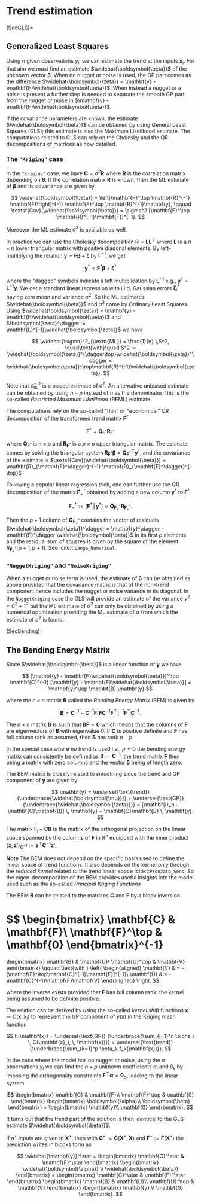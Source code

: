 # Trend estimation

(SecGLS)= 
## Generalized Least Squares

Using $n$ given observations $y_i$, we can estimate the trend at the
inputs $\mathbf{x}_i$. For that aim we must find an estimate
$\widehat{\boldsymbol{\beta}}$ of the unknown vector
$\boldsymbol{\beta}$.  When no nugget or noise is used, the GP part
comes as the difference $\widehat{\boldsymbol{\zeta}} = \mathbf{y} -
\mathbf{F}\widehat{\boldsymbol{\beta}}$. When instead a nugget or a
noise is present a further step is needed to separate the smooth GP
part from the nugget or noise in $\mathbf{y} -
\mathbf{F}\widehat{\boldsymbol{\beta}}$.

If the covariance parameters are known, the estimate
$\widehat{\boldsymbol{\beta}}$ can be obtained by using General Least
Squares (GLS); this estimate is also the Maximum Likelihood estimate.
The computations related to GLS can rely on the Cholesky and the QR
decompositions of matrices as now detailed.

### The `"Kriging"` case

In the `"Kriging"` case, we have $\mathbf{C} = \sigma^2 \mathbf{R}$ where
$\mathbf{R}$ is the correlation matrix depending on $\boldsymbol{\theta}$. If the
correlation matrix $\mathbf{R}$ is known, then the ML estimate of
$\boldsymbol{\beta}$ and its covariance are given by

$$
  \widehat{\boldsymbol{\beta}} = \left[\mathbf{F}^\top \mathbf{R}^{-1} 
  \mathbf{F}\right]^{-1}
  \mathbf{F}^\top \mathbf{R}^{-1}\mathbf{y}, \qquad
  \textsf{Cov}(\widehat{\boldsymbol{\beta}}) = \sigma^2 [\mathbf{F}^\top 
  \mathbf{R}^{-1}\mathbf{F}]^{-1}.
$$

Moreover the ML estimate $\widehat{\sigma}^2$ is available as well.

In practice we can use the Cholesky decomposition
$\mathbf{R} = \mathbf{L}\mathbf{L}^\top$ where $\mathbf{L}$ is a $n \times n$ lower
triangular matrix with positive diagonal elements.  By
left-multiplying the relation $\mathbf{y} = \mathbf{F}\boldsymbol{\beta} + \boldsymbol{\zeta}$
by $\mathbf{L}^{-1}$, we get

$$
  \mathbf{y}^\dagger = \mathbf{F}^\dagger\boldsymbol{\beta} + 
  \boldsymbol{\zeta}^\dagger
$$

where the "dagged" symbols indicate a left multiplication by
$\mathbf{L}^{-1}$ e.g.,
$\mathbf{y}^\dagger=\mathbf{L}^{-1}\mathbf{y}$.  We get a standard
linear regression with i.i.d. Gaussian errors
$\boldsymbol{\zeta}_i^\dagger$ having zero mean and variance
$\sigma^2$. So the ML estimates $\widehat{\boldsymbol{\beta}}$ and
$\widehat{\sigma}^2$ come by Ordinary Least Squares. Using
$\widehat{\boldsymbol{\zeta}} = \mathbf{y} -
\mathbf{F}\widehat{\boldsymbol{\beta}}$ and
$\boldsymbol{\zeta}^\dagger :=
\mathbf{L}^{-1}\widehat{\boldsymbol{\zeta}}$ we have

$$
  \widehat{\sigma}^2_{\texttt{ML}} = \frac{1}{n} \,S^2, \quad\text{with}\quad
  S^2 := \widehat{\boldsymbol{\zeta}}^{\dagger\top}\widehat{\boldsymbol{\zeta}}^\dagger
  = \widehat{\boldsymbol{\zeta}}^\top\mathbf{R}^{-1}\widehat{\boldsymbol{\zeta}}.
$$

Note that $\widehat{\sigma}^2_{\texttt{ML}}$ is a biased estimate of
$\sigma^2$. An alternative unbiased estimate can be obtained by using
$n-p$ instead of $n$ as the denominator: this is the so-called
*Restricted Maximum Likelihood* (REML) estimate.

The computations rely on the so-called "thin" or "economical" QR
decomposition of the transformed trend matrix $\mathbf{F}^\dagger$

$$ 
  \mathbf{F}^\dagger = \mathbf{Q}_{\mathbf{F}^\dagger} \mathbf{R}_{\mathbf{F}^\dagger} 
$$

where $\mathbf{Q}_{\mathbf{F}^\dagger}$ is
$n \times p$ and $\mathbf{R}_{\mathbf{F}^\dagger}$ is a $p \times p$ upper
triangular matrix. The estimate comes by solving the triangular system
$\mathbf{R}_{\mathbf{F}^\dagger}\boldsymbol{\beta} = \mathbf{Q}_{\mathbf{F}^\dagger}^\top
\mathbf{y}^\dagger$, and the covariance of the estimate is
$\textsf{Cov}(\widehat{\boldsymbol{\beta}}) = \mathbf{R}_{\mathbf{F}^\dagger}^{-1}
\mathbf{R}_{\mathbf{F}^\dagger}^{-\top}$

Following a popular linear regression trick, one can further use the
QR decomposition of the matrix $\mathbf{F}^\dagger_+$ obtained by adding a
new column $\mathbf{y}^\dagger$ to $\mathbf{F}^\dagger$ 

$$
\mathbf{F}^\dagger_+ := \left[ \mathbf{F}^\dagger \, \vert \, \mathbf{y}^\dagger \right]
= \mathbf{Q}_{\mathbf{F}^\dagger_+}\mathbf{R}_{\mathbf{F}^\dagger_+}.  
$$

Then the $p+1$ column of $\mathbf{Q}_{\mathbf{F}^\dagger_+}$ contains
the vector of residuals $\widehat{\boldsymbol{\zeta}}^\dagger =
\mathbf{y}^\dagger - \mathbf{F}^\dagger \widehat{\boldsymbol{\beta}}$
in its first $p$ elements and the residual sum of squares is given by
the square of the element $R_{\mathbf{F}^\dagger_+}[p + 1, p +1]$. See
:cite:t:`Lange_Numerical`.


### `"NuggetKriging"` and `"NoiseKriging"`

When a nugget or noise term is used, the estimate of $\boldsymbol{\beta}$ can
be obtained as above provided that the covariance matrix is that of
the non-trend component hence includes the nugget or noise variance in
its diagonal. In the `NuggetKriging` case the GLS will provide an
estimate of the variance $\nu^2 = \sigma^2 + \tau^2$ but the ML
estimate of $\sigma^2$ can only be obtained by using a numerical
optimization providing the ML estimate of $\alpha$ from which the
estimate of $\sigma^2$ is found.

(SecBending)= 
## The Bending Energy Matrix

Since $\widehat{\boldsymbol{\beta}}$ is a linear function of
$\mathbf{y}$ we have

$$
  [\mathbf{y} - \mathbf{F}\widehat{\boldsymbol{\beta}}]^\top \mathbf{C}^{-1}
  [\mathbf{y} - \mathbf{F}\widehat{\boldsymbol{\beta}}] =
  \mathbf{y}^\top \mathbf{B} \mathbf{y}
$$

where the $n \times n$ matrix $\mathbf{B}$ called the *Bending Energy
  Matrix* (BEM) is given by
  
$$
  \mathbf{B} = \mathbf{C}^{-1} - \mathbf{C}^{-1}\mathbf{F} \left[\mathbf{F} \mathbf{C}^{-1} \mathbf{F}^\top \right]^{-1}
  \mathbf{F}^\top\mathbf{C}^{-1}.
$$

The $n \times n$ matrix $\mathbf{B}$ is such that
$\mathbf{B}\mathbf{F} = \mathbf{0}$ which means that the columns of
$\mathbf{F}$ are eigenvectors of $\mathbf{B}$ with eigenvalue $0$. If
$\mathbf{C}$ is positive definite and $\mathbf{F}$ has full column rank
as assumed, then $\mathbf{B}$ has rank $n- p$.

In the special case where no trend is used i.e., $p=0$ the bending
energy matrix can consistently be defined as $\mathbf{B} := \mathbf{C}^{-1}$,
the trend matrix $\mathbf{F}$ then being a matrix with zero columns and the
vector $\boldsymbol{\beta}$ being of length zero.

The BEM matrix is closely related to smoothing since the trend
and GP component of $\mathbf{y}$ are given by

$$
  \mathbf{y} =
  \underset{\text{trend}}
  {\underbrace{\widehat{\boldsymbol{\mu}}}} +
  \underset{\text{GP}}
  {\underbrace{\widehat{\boldsymbol{\zeta}}}}
  = [\mathbf{I}_n - \mathbf{C}\mathbf{B}] \, \mathbf{y} + \mathbf{C}\mathbf{B} \, \mathbf{y}.
$$

The matrix $\mathbf{I}_n - \mathbf{C}\mathbf{B}$ is the matrix of the orthogonal
projection on the linear space spanned by the columns of $\mathbf{F}$ in
$\mathbb{R}^n$ equipped with the inner product
$\langle\mathbf{z},\,\mathbf{z}'\rangle_{\mathbf{C}^{-1}} := \mathbf{z}^\top \mathbf{C}^{-1}\mathbf{z}'$.

**Note**   The BEM does not depend on the specific basis used to define the
  linear space of trend functions. It also depends on the kernel only
  through the *reduced kernel* related to the trend linear
  space :cite:t:`Pronzato_Sens`. So the eigen-decomposition of the BEM
  provides useful insights into the model used such as the so-called
  *Principal Kriging Functions*

The BEM $\mathbf{B}$ can be related to the matrices $\mathbf{C}$ and $\mathbf{F}$ by
a block inversion

$$
  \begin{bmatrix}
    \mathbf{C} & \mathbf{F}\\
    \mathbf{F}^\top & \mathbf{0}
  \end{bmatrix}^{-1}
  =
  \begin{bmatrix}
    \mathbf{B} & \mathbf{U}\\
    \mathbf{U}^\top & \mathbf{V}
  \end{bmatrix}
  \qquad \text{with }
  \left\{
    \begin{aligned}
      \mathbf{V} &:= - [\mathbf{F}^\top\mathbf{C}^{-1}\mathbf{F}]^{-1}\\
      \mathbf{U} &:= - \mathbf{C}^{-1}\mathbf{F}\mathbf{V}
    \end{aligned}
  \right.
$$

where the inverse exists provided that $\mathbf{F}$ has full column rank,
the kernel being assumed to be definite positive.

The relation can be derived by using the so-called *kernel shift*
functions $\mathbf{x} \mapsto C(\mathbf{x}, \, \mathbf{x}_i)$ to
represent the GP component of $y(\mathbf{x})$ in the Kriging mean
function

$$
h(\mathbf{x}) =
\underset{\text{GP}}
{\underbrace{\sum_{i=1}^n \alpha_i \, C(\mathbf{x}_i, \, \mathbf{x})}}
+
\underset{\text{trend}}
{\underbrace{\sum_{k=1}^p \beta_k f_k(\mathbf{x})}}.
$$

In the case where the model has no nugget or noise, using the $n$
observations $y_i$ we can find the $n + p$ unknown coefficients
$\alpha_i$ and $\beta_k$ by imposing the orthogonality constraints
$\mathbf{F}^\top\boldsymbol{\alpha} = \mathbf{0}_p$, leading to the
linear system

$$
  \begin{bmatrix}
    \mathbf{C} & \mathbf{F}\\
    \mathbf{F}^\top & \mathbf{0}
  \end{bmatrix}
  \begin{bmatrix}
    \boldsymbol{\alpha}\\
    \boldsymbol{\beta}
  \end{bmatrix} = 
  \begin{bmatrix}
    \mathbf{y}\\
    \mathbf{0}
  \end{bmatrix}.
$$

It turns out that the trend part of the solution is then identical
to the GLS estimate $\widehat{\boldsymbol{\beta}}$.

If $n^\star$ inputs are given in $\mathbf{X}^\star$, then with
$\mathbf{C}^\star := \mathbf{C}(\mathbf{X}^\star, \, \mathbf{X})$ and
$\mathbf{F}^\star :=\mathbf{F}(\mathbf{X}^\star)$ the prediction writes
in blocks form as

$$
  \widehat{\mathbf{y}}^\star =
  \begin{bmatrix}
    \mathbf{C}^\star & \mathbf{F}^\star
  \end{bmatrix}
  \begin{bmatrix}
    \widehat{\boldsymbol{\alpha}} \\
    \widehat{\boldsymbol{\beta}}
  \end{bmatrix} =
  \begin{bmatrix}
    \mathbf{C}^\star & \mathbf{F}^\star
  \end{bmatrix}
  \begin{bmatrix}
    \mathbf{B} & \mathbf{U}\\
    \mathbf{U}^\top & \mathbf{V}
  \end{bmatrix}
  \begin{bmatrix}
    \mathbf{y} \\
    \mathbf{0}
  \end{bmatrix}.
$$


